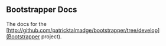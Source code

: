 ## Bootstrapper Docs

The docs for the [http://github.com/patricktalmadge/bootstrapper/tree/develop](Bootstrapper project).
